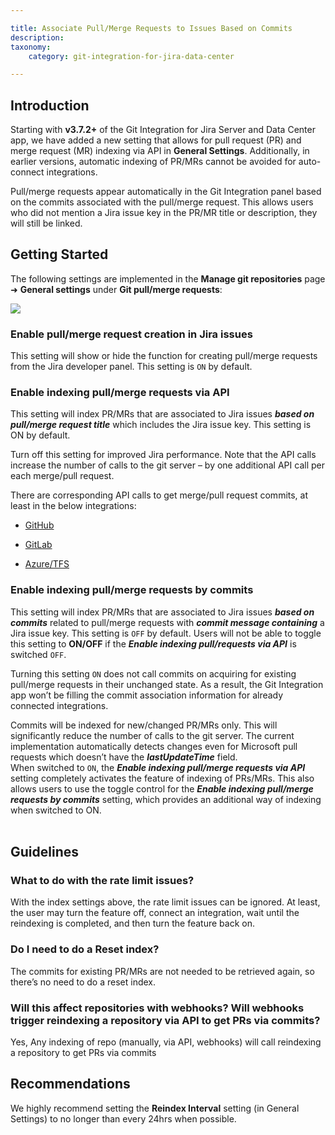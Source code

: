 ```yaml
---

title: Associate Pull/Merge Requests to Issues Based on Commits
description:
taxonomy:
    category: git-integration-for-jira-data-center

---
```


<!-- This falls under Features sidenav -->

## Introduction

Starting with **v3.7.2+** of the Git Integration for Jira Server and Data Center app, we have added a new setting that allows for pull request (PR) and merge request (MR) indexing via API in **General Settings**. Additionally, in earlier versions, automatic indexing of PR/MRs cannot be avoided for auto-connect integrations.

Pull/merge requests appear automatically in the Git Integration panel based on the commits associated with the pull/merge request. This allows users who did not mention a Jira issue key in the PR/MR title or description, they will still be linked.

## Getting Started

The following settings are implemented in the **Manage git repositories** page ➜ **General settings** under **Git pull/merge requests**:

![](https://bigbrassband.atlassian.net/wiki/download/attachments/966852625/jira-server-general-settings-branch-pull-req-cfgs%20(c).png?version=1&modificationDate=1608167565785&cacheVersion=1&api=v2)

### Enable pull/merge request creation in Jira issues

This setting will show or hide the function for creating pull/merge requests from the Jira developer panel. This setting is `ON` by default.

### Enable indexing pull/merge requests via API

This setting will index PR/MRs that are associated to Jira issues _**based on pull/merge request title**_ which includes the Jira issue key. This setting is ON by default.

<div class="bbb-callout bbb--tip">
    <div class="irow">
    <div class="ilogobox">
        <span class="logoimg"></span>
    </div>
    <div class="imsgbox">
        Turn off this setting for improved Jira performance. Note that the API calls increase the number of calls to the git server – by one additional API call per each merge/pull request.
    </div>
    </div>
</div>

There are corresponding API calls to get merge/pull request commits, at least in the below integrations:

*   [GitHub](https://developer.github.com/v3/pulls/#list-commits-on-a-pull-request)

*   [GitLab](https://docs.gitlab.com/ee/api/merge_requests.html#get-single-mr-commits)

*   [Azure/TFS](https://docs.microsoft.com/en-us/rest/api/azure/devops/git/pull%20request%20commits/get%20pull%20request%20commits?view=azure-devops-rest-6.0#response)

### Enable indexing pull/merge requests by commits

This setting will index PR/MRs that are associated to Jira issues _**based on commits**_ related to pull/merge requests with _**commit message containing**_ a Jira issue key. This setting is `OFF` by default. Users will not be able to toggle this setting to **ON/OFF** if the _**Enable indexing pull/requests via API**_ is switched `OFF`.

Turning this setting `ON` does not call commits on acquiring for existing pull/merge requests in their unchanged state. As a result, the Git Integration app won’t be filling the commit association information for already connected integrations.

<div class="bbb-callout bbb--tip">
    <div class="irow">
    <div class="ilogobox">
        <span class="logoimg"></span>
    </div>
    <div class="imsgbox">
        Commits will be indexed for new/changed PR/MRs only. This will significantly reduce the number of calls to the git server. The current implementation automatically detects changes even for Microsoft pull requests which doesn’t have the <b><i>lastUpdateTime</i></b> field.
    </div>
    </div>
</div>

<div class="bbb-callout bbb--info">
    <div class="irow">
    <div class="ilogobox">
        <span class="logoimg"></span>
    </div>
    <div class="imsgbox">
        When switched to <code>ON</code>, the <b><i>Enable indexing pull/merge requests via API</i></b> setting completely activates the feature of indexing of PRs/MRs. This also allows users to use the toggle control for the <b><i>Enable indexing pull/merge requests by commits</i></b> setting, which provides an additional way of indexing when switched to ON.
    </div>
    </div>
</div>
<br>


## Guidelines

### What to do with the rate limit issues?

With the index settings above, the rate limit issues can be ignored. At least, the user may turn the feature off, connect an integration, wait until the reindexing is completed, and then turn the feature back on.

### Do I need to do a Reset index?

The commits for existing PR/MRs are not needed to be retrieved again, so there’s no need to do a reset index.

### Will this affect repositories with webhooks? Will webhooks trigger reindexing a repository via API to get PRs via commits?

Yes, Any indexing of repo (manually, via API, webhooks) will call reindexing a repository to get PRs via commits

## Recommendations

<div class="bbb-callout bbb--tip">
    <div class="irow">
    <div class="ilogobox">
        <span class="logoimg"></span>
    </div>
    <div class="imsgbox">
        We highly recommend setting the <b>Reindex Interval</b> setting (in General Settings) to no longer than every 24hrs when possible.
    </div>
    </div>
</div>
<br>

